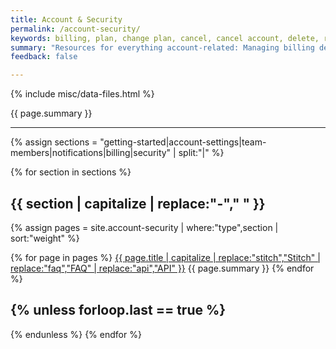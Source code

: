 ```yaml
---
title: Account & Security
permalink: /account-security/
keywords: billing, plan, change plan, cancel, cancel account, delete, remove
summary: "Resources for everything account-related: Managing billing details, inviting team members, security info, and more."
feedback: false

---
```


{% include misc/data-files.html %}

{{ page.summary }}

---

{% assign sections = "getting-started|account-settings|team-members|notifications|billing|security" | split:"|" %}

{% for section in sections %}

## {{ section | capitalize | replace:"-"," " }}

{% assign pages = site.account-security | where:"type",section | sort:"weight" %}

{% for page in pages %}
<span class="h3"><a href="{{ page.url | prepend: site.baseurl }}">{{ page.title | capitalize | replace:"stitch","Stitch" | replace:"faq","FAQ" | replace:"api","API" }}</a></span>
{{ page.summary }}
{% endfor %}

{% unless forloop.last == true %}
---
{% endunless %}
{% endfor %}